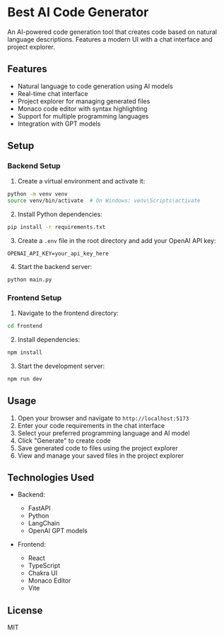 # Best AI Code Generator

An AI-powered code generation tool that creates code based on natural language descriptions. Features a modern UI with a chat interface and project explorer.

## Features

- Natural language to code generation using AI models
- Real-time chat interface
- Project explorer for managing generated files
- Monaco code editor with syntax highlighting
- Support for multiple programming languages
- Integration with GPT models

## Setup

### Backend Setup

1. Create a virtual environment and activate it:
```bash
python -m venv venv
source venv/bin/activate  # On Windows: venv\Scripts\activate
```

2. Install Python dependencies:
```bash
pip install -r requirements.txt
```

3. Create a `.env` file in the root directory and add your OpenAI API key:
```
OPENAI_API_KEY=your_api_key_here
```

4. Start the backend server:
```bash
python main.py
```

### Frontend Setup

1. Navigate to the frontend directory:
```bash
cd frontend
```

2. Install dependencies:
```bash
npm install
```

3. Start the development server:
```bash
npm run dev
```

## Usage

1. Open your browser and navigate to `http://localhost:5173`
2. Enter your code requirements in the chat interface
3. Select your preferred programming language and AI model
4. Click "Generate" to create code
5. Save generated code to files using the project explorer
6. View and manage your saved files in the project explorer

## Technologies Used

- Backend:
  - FastAPI
  - Python
  - LangChain
  - OpenAI GPT models

- Frontend:
  - React
  - TypeScript
  - Chakra UI
  - Monaco Editor
  - Vite

## License

MIT 